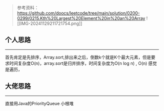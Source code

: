 >参考资料：
>https://github.com/doocs/leetcode/tree/main/solution/0200-0299/0215.Kth%20Largest%20Element%20in%20an%20Array
![[IMG-20241129211721754.png]]

## 个人思路
---
首先肯定是先排序，Array.sort,排出来之后，倒数k个就是K个最大元素，但是要求时间复杂度O(n)，array.sort是归并排序，时间复杂度为O(n log n) , O(n) 感觉是遍历，

## 大佬思路
---
直接用Java的PriorityQueue 小根堆